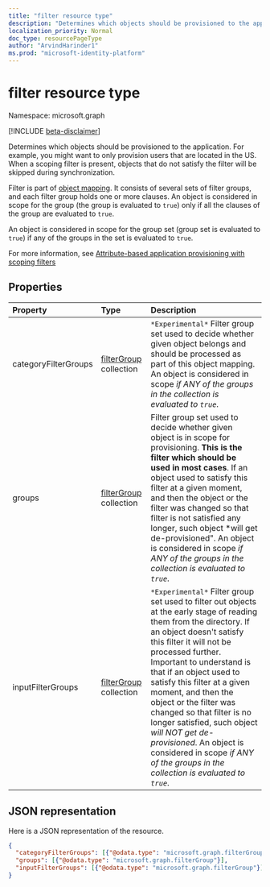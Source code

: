 ```yaml
---
title: "filter resource type"
description: "Determines which objects should be provisioned to the application."
localization_priority: Normal
doc_type: resourcePageType
author: "ArvindHarinder1"
ms.prod: "microsoft-identity-platform"
---
```


# filter resource type

Namespace: microsoft.graph

[!INCLUDE [beta-disclaimer](../../includes/beta-disclaimer.md)]

Determines which objects should be provisioned to the application. For example, you might want to only provision users that are located in the US. When a scoping filter is present, objects that do not satisfy the filter will be skipped during synchronization.

Filter is part of [object mapping](synchronization-objectmapping.md). It consists of several sets of filter groups, and each filter group holds one or more clauses. An object is considered in scope for the group (the group is evaluated to `true`) only if all the clauses of the group are evaluated to `true`.

An object is considered in scope for the group set (group set is evaluated to `true`) if any of the groups in the set is evaluated to `true`.

For more information, see [Attribute-based application provisioning with scoping filters](/azure/active-directory/active-directory-saas-scoping-filters)

## Properties
| Property	   | Type	|Description|
|:---------------|:--------|:----------|
|categoryFilterGroups|[filterGroup](synchronization-filtergroup.md) collection|`*Experimental*` Filter group set used to decide whether given object belongs and should be processed as part of this object mapping. An object is considered in scope *if ANY of the groups in the collection is evaluated to `true`*.|
|groups|[filterGroup](synchronization-filtergroup.md) collection|Filter group set used to decide whether given object is in scope for provisioning. **This is the filter which should be used in most cases**. If an object used to satisfy this filter at a given moment, and then the object or the filter was changed so that filter is not satisfied any longer, such object *will get de-provisioned". An object is considered in scope *if ANY of the groups in the collection is evaluated to `true`*.|
|inputFilterGroups|[filterGroup](synchronization-filtergroup.md) collection|`*Experimental*` Filter group set used to filter out objects at the early stage of reading them from the directory. If an object doesn't satisfy this filter it will not be processed further. Important to understand is that if an object used to satisfy this filter at a given moment, and then the object or the filter was changed so that filter is no longer satisfied, such object *will NOT get de-provisioned*. An object is considered in scope *if ANY of the groups in the collection is evaluated to `true`*. |

## JSON representation

Here is a JSON representation of the resource.

<!-- {
  "blockType": "resource",
  "optionalProperties": [

  ],
  "@odata.type": "microsoft.graph.filter"
}-->

```json
{
  "categoryFilterGroups": [{"@odata.type": "microsoft.graph.filterGroup"}],
  "groups": [{"@odata.type": "microsoft.graph.filterGroup"}],
  "inputFilterGroups": [{"@odata.type": "microsoft.graph.filterGroup"}]
}

```

<!-- uuid: 8fcb5dbc-d5aa-4681-8e31-b001d5168d79
2015-10-25 14:57:30 UTC -->
<!--
{
  "type": "#page.annotation",
  "description": "filter resource",
  "keywords": "",
  "section": "documentation",
  "tocPath": "",
  "suppressions": []
}
-->


